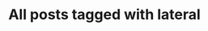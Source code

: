 ---
layout: tag
title: "All posts tagged with lateral"
permalink: /weblog/tags/lateral/
taxonomy: lateral
---